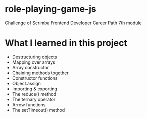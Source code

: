 # role-playing-game-js
Challenge of Scrimba Frontend Developer Career Path 7th module

# What I learned in this project
- Destructuring objects
- Mapping over arrays
- Array constructor 
- Chaining methods together
- Constructor functions
- Object.assign
- Importing & exporting
- The reduce() method
- The ternary operator
- Arrow functions
- The setTimeout() method
